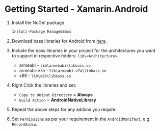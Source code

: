 # Getting Started - Xamarin.Android

1. Install the NuGet package

   ```powershell
   Install-Package ManagedBass
   ```

2. Download bass libraries for Android from [here](http://www.un4seen.com/forum/?topic=13225.0).

3. Include the bass libraries in your project for the architectures you want to support in respective folders: `lib\<Architecture>`.
   - armeabi - `lib\armebabi\libbass.so`
   - armeabi-v7a - `lib\armeabi-v7a\libbass.so`
   - x86 - `lib\x86\libbass.so`

4. Right Click the libraries and set:
   - `Copy to Output Directory` = **Always**  
   - `Build Action` = **AndroidNativeLibrary**

5. Repeat the above steps for any addons you require.

6. Set `Permissions` as per your requirement in the `AndroidManifest`, e.g. `RecordAudio`.
